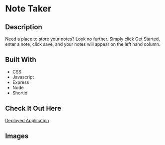 # Note Taker 

## Description
Need a place to store your notes? Look no further. Simply click Get Started, enter a note, click save, and your notes will appear on the left hand column. 

## Built With 
* CSS
* Javascript
* Express
* Node
* Shortid

## Check It Out Here
[Deployed Application](https://daniwhitlock.github.io/note-taker/)

## Images


